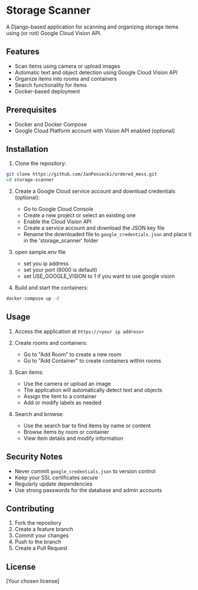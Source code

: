 # Storage Scanner

A Django-based application for scanning and organizing storage items using (or not) Google Cloud Vision API.

## Features

- Scan items using camera or upload images
- Automatic text and object detection using Google Cloud Vision API
- Organize items into rooms and containers
- Search functionality for items
- Docker-based deployment

## Prerequisites

- Docker and Docker Compose
- Google Cloud Platform account with Vision API enabled (optional)

## Installation

1. Clone the repository:
```bash
git clone https://github.com/JanPoniecki/ordered_mess.git
cd storage-scanner
```

2. Create a Google Cloud service account and download credentials (optional):
   - Go to Google Cloud Console
   - Create a new project or select an existing one
   - Enable the Cloud Vision API
   - Create a service account and download the JSON key file
   - Rename the downloaded file to `google_credentials.json` and place it in the 'storage_scanner' folder

3. open sample.env file
   - set you ip address
   - set your port (8000 is default)
   - set USE_GOOGLE_VISION to 1 if you want to use google vision

4. Build and start the containers:
```bash
docker-compose up -d
```

## Usage

1. Access the application at `https://<your ip address>`

2. Create rooms and containers:
   - Go to "Add Room" to create a new room
   - Go to "Add Container" to create containers within rooms

3. Scan items:
   - Use the camera or upload an image
   - The application will automatically detect text and objects
   - Assign the item to a container
   - Add or modify labels as needed

4. Search and browse:
   - Use the search bar to find items by name or content
   - Browse items by room or container
   - View item details and modify information

## Security Notes

- Never commit `google_credentials.json` to version control
- Keep your SSL certificates secure
- Regularly update dependencies
- Use strong passwords for the database and admin accounts

## Contributing

1. Fork the repository
2. Create a feature branch
3. Commit your changes
4. Push to the branch
5. Create a Pull Request

## License

[Your chosen license] 